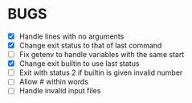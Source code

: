 # BUGS

- [x] Handle lines with no arguments
- [x] Change exit status to that of last command
- [ ] Fix getenv to handle variables with the same start
- [x] Change exit builtin to use last status
- [ ] Exit with status 2 if builtin is given invalid number
- [ ] Allow # within words
- [ ] Handle invalid input files
